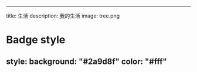 
---
title: 生活
description: 我的生活
image: tree.png

# Badge style
style:
    background: "#2a9d8f"
    color: "#fff"
---